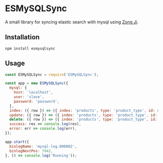 # ESMySQLSync

A small library for syncing elastic search with mysql using [Zong Ji](https://github.com/nevill/zongji).

## Installation

`npm install esmysqlsync`

## Usage

```javascript
const ESMySQLSync = require('ESMySQLSync');

const app = new ESMySQLSync({
  mysql: {
    host: 'localhost',
    user: 'slave',
    password: 'password',
  },
  index: ({ row }) => ({ index: 'products', type: 'product_type', id: row.id, body: row }),
  update: ({ row }) => ({ index: 'products', type: 'product_type', id: row.after.id, body: row.after }),
  delete: ({ row }) => ({ index: 'products', type: 'product_type', id: row.id }),
  success: res => console.log(res),
  error: err => console.log(err),
});

app.start({
  binlogName: 'mysql-log.000002',
  binlogNextPos: 7942,
}, () => console.log('Running'));

```